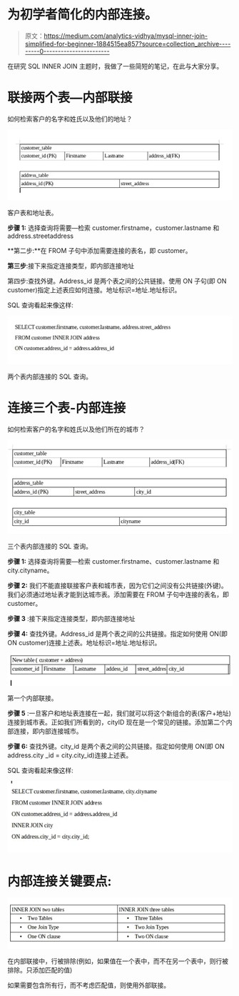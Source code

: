 # 为初学者简化的内部连接。

> 原文：<https://medium.com/analytics-vidhya/mysql-inner-join-simplified-for-beginner-1884515ea857?source=collection_archive---------0----------------------->

在研究 SQL INNER JOIN 主题时，我做了一些简短的笔记，在此与大家分享。

# 联接两个表—内部联接

如何检索客户的名字和姓氏以及他们的地址？

![](img/098102aa603edc89396993127568f548.png)

客户表和地址表。

**步骤 1:** 选择查询将需要—检索 customer.firstname，customer.lastname 和 address.streetaddress

**第二步:**在 FROM 子句中添加需要连接的表名，即 customer。

**第三步**:接下来指定连接类型，即内部连接地址

第四步:查找外键。Address_id 是两个表之间的公共链接。使用 ON 子句(即 ON customer)指定上述表应如何连接。地址标识=地址.地址标识。

SQL 查询看起来像这样:

![](img/11fe8422069ada220bd55a07bdd10ba5.png)

两个表内部连接的 SQL 查询。

# 连接三个表-内部连接

如何检索客户的名字和姓氏以及他们所在的城市？

![](img/2e0eb330f98f97610cf3f09d50bb126e.png)

三个表内部连接的 SQL 查询。

**步骤 1:** 选择查询将需要—检索 customer.firstname、customer.lastname 和 city.cityname。

**步骤 2:** 我们不能直接联接客户表和城市表，因为它们之间没有公共链接(外键)。我们必须通过地址表才能到达城市表。添加需要在 FROM 子句中连接的表名，即 customer。

**步骤 3** :接下来指定连接类型，即内部连接地址

**步骤 4:** 查找外键。Address_id 是两个表之间的公共链接。指定如何使用 ON(即 ON customer)连接上述表。地址标识=地址.地址标识。

![](img/9da19d22348a0b9551f1b85f33dc671a.png)

第一个内部联接。

**步骤 5** :一旦客户和地址表连接在一起，我们就可以将这个新组合的表(客户+地址)连接到城市表。正如我们所看到的，cityID 现在是一个常见的链接。添加第二个内部连接，即内部连接城市。

**步骤 6:** 查找外键。city_id 是两个表之间的公共链接。指定如何使用 ON(即 ON address.city _id = city.city_id)连接上述表。

SQL 查询看起来像这样:

![](img/47443dd7da87061ea847afb69a7f62f0.png)

# 内部连接关键要点:

![](img/bc6c295a6f00d500a23f0d9ed67beab4.png)

在内部联接中，行被排除(例如，如果值在一个表中，而不在另一个表中，则行被排除。只添加匹配的值)

如果需要包含所有行，而不考虑匹配值，则使用外部联接。